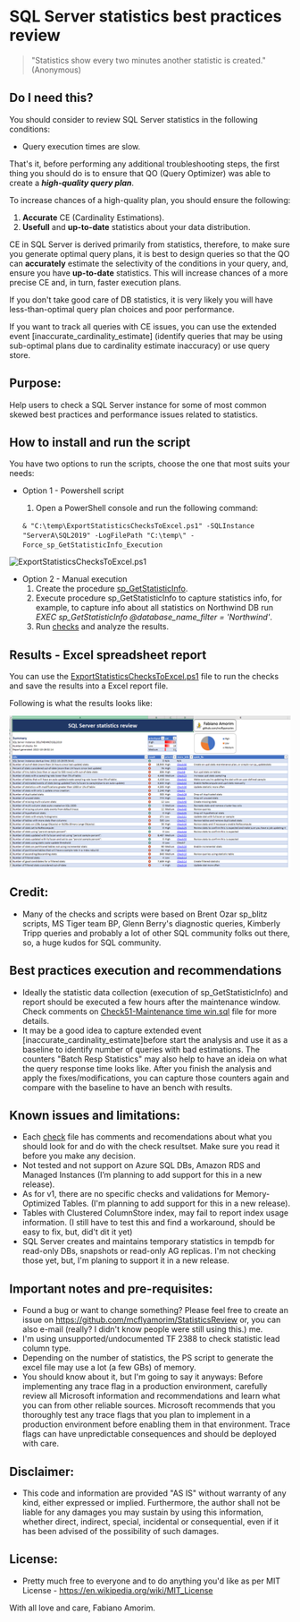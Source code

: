 # SQL Server statistics best practices review

> "Statistics show every two minutes another statistic is created." (Anonymous)

## Do I need this?

You should consider to review SQL Server statistics in the following conditions:

- Query execution times are slow.

That's it, before performing any additional troubleshooting steps, the first thing you should do is to ensure that QO (Query Optimizer) was able to create a ***high-quality query plan***.

To increase chances of a high-quality plan, you should ensure the following:

1. **Accurate** CE (Cardinality Estimations).
2. **Usefull** and **up-to-date** statistics about your data distribution. 

CE in SQL Server is derived primarily from statistics, therefore, to make sure you generate optimal query plans, it is best to design queries so that the QO can **accurately** estimate the selectivity of the conditions in your query, and, ensure you have **up-to-date** statistics. This will increase chances of a more precise CE and, in turn, faster execution plans.

If you don't take good care of DB statistics, it is very likely you will have less-than-optimal query plan choices and poor performance.

If you want to track all queries with CE issues, you can use the extended event [inaccurate_cardinality_estimate] (identify queries that may be using sub-optimal plans due to cardinality estimate inaccuracy) or use query store.

## Purpose:
Help users to check a SQL Server instance for some of most common skewed best practices and performance issues related to statistics.

## How to install and run the script

You have two options to run the scripts, choose the one that most suits your needs:

- Option 1 - Powershell script
  1. Open a PowerShell console and run the following command:

    `& "C:\temp\ExportStatisticsChecksToExcel.ps1" -SQLInstance "ServerA\SQL2019" -LogFilePath "C:\temp\" -Force_sp_GetStatisticInfo_Execution`

![ExportStatisticsChecksToExcel.ps1](/Run.gif)

- Option 2 - Manual execution
  1. Create the procedure [sp_GetStatisticInfo](https://github.com/mcflyamorim/statisticsreview/blob/main/IndividualChecks/0%20-%20sp_GetStatisticInfo.sql).
  2. Execute procedure sp_GetStatisticInfo to capture statistics info, for example, to capture info about all statistics on Northwind DB run *EXEC sp_GetStatisticInfo @database_name_filter = 'Northwind'*.
  3. Run [checks](https://github.com/mcflyamorim/statisticsreview/tree/main/IndividualChecks) and analyze the results.

## Results - Excel spreadsheet report

You can use the [ExportStatisticsChecksToExcel.ps1](https://github.com/mcflyamorim/statisticsreview/blob/main/ExportStatisticsChecksToExcel.ps1) file to run the checks and save the results into a Excel report file.

Following is what the results looks like:

![Excel report](/ExcelReport.png)

## Credit: 
* Many of the checks and scripts were based on Brent Ozar sp_blitz scripts, MS Tiger team BP, Glenn Berry's diagnostic queries, Kimberly Tripp queries
and probably a lot of other SQL community folks out there, so, a huge kudos for SQL community.

## Best practices execution and recommendations
- Ideally the statistic data collection (execution of sp_GetStatisticInfo) and report should be executed a few hours after the maintenance window. Check comments on [Check51-Maintenance time win.sql](https://github.com/mcflyamorim/statisticsreview/blob/main/IndividualChecks/Check51-Maintenance%20time%20win.sql) file for more details.
- It may be a good idea to capture extended event [inaccurate_cardinality_estimate]before start the analysis and use it as a baseline to identify number of queries with bad estimations. The counters "Batch Resp Statistics" may also help to have an ideia on what the query response time looks like. After you finish the analysis and apply the fixes/modifications, you can capture those counters again and compare with the baseline to have an bench with results. 

## Known issues and limitations:
* Each [check](https://github.com/mcflyamorim/statisticsreview/tree/main/IndividualChecks) file has comments and recomendations about what you should look for and do with the check resultset. Make sure you read it before you make any decision.
* Not tested and not support on Azure SQL DBs, Amazon RDS and Managed Instances (I’m planning to add support for this in a new release).
* As for v1, there are no specific checks and validations for Memory-Optimized Tables. (I'm planning to add support for this in a new release).
* Tables with Clustered ColumnStore index, may fail to report index usage information. (I still have to test this and find a workaround, 
 should be easy to fix, but, did't dit it yet)
* SQL Server creates and maintains temporary statistics in tempdb for read-only DBs, 
 snapshots or read-only AG replicas. 
 I'm not checking those yet, but, I'm planing to support it in a new release.

## Important notes and pre-requisites:
* Found a bug or want to change something? Please feel free to create an issue on https://github.com/mcflyamorim/StatisticsReview
 or, you can also e-mail (really? I didn't know people were still using this.) me.
* I'm using unsupported/undocumented TF 2388 to check statistic lead column type.
* Depending on the number of statistics, the PS script to generate the excel file may use a lot (a few GBs) of memory.
* You should know about it, but I'm going to say it anyways:
 Before implementing any trace flag in a production environment, carefully review all Microsoft 
 information and recommendations and learn what you can from other reliable sources. 
 Microsoft recommends that you thoroughly test any trace flags that you plan to implement in a 
 production environment before enabling them in that environment. 
 Trace flags can have unpredictable consequences and should be deployed with care.

## Disclaimer:
* This code and information are provided "AS IS" without warranty of any kind, either expressed or implied.
Furthermore, the author shall not be liable for any damages you may sustain by using this information, whether direct, 
indirect, special, incidental or consequential, even if it has been advised of the possibility of such damages.
	
## License:
* Pretty much free to everyone and to do anything you'd like as per MIT License - https://en.wikipedia.org/wiki/MIT_License

With all love and care, Fabiano Amorim.
